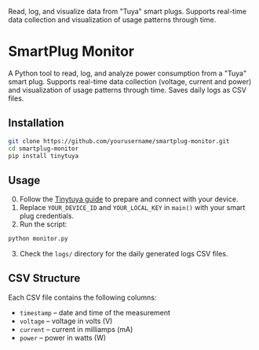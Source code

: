 Read, log, and visualize data from "Tuya" smart plugs. Supports real-time data collection and visualization of usage patterns through time.

# SmartPlug Monitor

A Python tool to read, log, and analyze power consumption from a "Tuya" smart plug.
Supports real-time data collection (voltage, current and power) and visualization of usage patterns through time.
Saves daily logs as CSV files.

## Installation

```bash
git clone https://github.com/yourusername/smartplug-monitor.git
cd smartplug-monitor
pip install tinytuya
```

## Usage

0. Follow the [Tinytuya guide](https://github.com/jasonacox/tinytuya) to prepare and connect with your device.
1. Replace `YOUR_DEVICE_ID` and `YOUR_LOCAL_KEY` in `main()` with your smart plug credentials.
2. Run the script:

```bash
python monitor.py
```

3. Check the `logs/` directory for the daily generated logs CSV files.

## CSV Structure

Each CSV file contains the following columns:

- `timestamp` – date and time of the measurement
- `voltage` – voltage in volts (V)
- `current` – current in milliamps (mA)
- `power` – power in watts (W)

